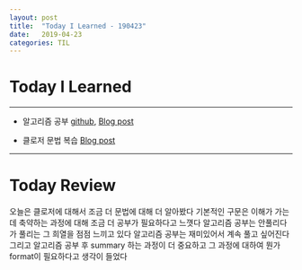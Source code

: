 ```yaml
---
layout: post
title:  "Today I Learned - 190423"
date:   2019-04-23
categories: TIL
---
```


# Today I Learned

---

- 알고리즘 공부 [github](https://github.com/VincentGeranium/Algorithm-Study/tree/master/Algorithm-Practice/190423-Algorithm-Practice.playground), [Blog post](https://vincentgeranium.github.io/algorithm,/ios,/swift/2019/04/23/Algorithm-Practice.html)

- 클로저 문법 복습 [Blog post](https://vincentgeranium.github.io/ios,/swift/2019/04/23/Closure-Syntax-Study.html)

---

# Today Review
오늘은 클로저에 대해서 조금 더 문법에 대해 더 알아봤다
기본적인 구문은 이해가 가는데 축약하는 과정에 대해 조금 더 공부가 필요하다고 느꼇다
알고리즘 공부는 안풀리다가 풀리는 그 희열을 점점 느끼고 있다
알고리즘 공부는 재미있어서 계속 풀고 싶어진다
그리고 알고리즘 공부 후 summary 하는 과정이 더 중요하고 그 과정에 대하여 뭔가 format이 필요하다고
생각이 들었다
